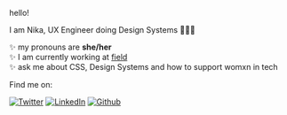 hello!

I am Nika, UX Engineer doing Design Systems 👩🏻‍💻

✨ my pronouns are **she/her**\
✨ I am currently working at [field](https://field.inc)\
✨ ask me about CSS, Design Systems and how to support womxn in tech 

Find me on:
<p><a href="https://twitter.com/nikazawila" target="_blank"><img alt="Twitter" src="https://img.shields.io/badge/twitter-%231DA1F2.svg?&style=for-the-badge&logo=twitter&logoColor=white" /></a> <a href="https://www.linkedin.com/in/nikazawila" target="_blank"><img alt="LinkedIn" src="https://img.shields.io/badge/linkedin-%230077B5.svg?&style=for-the-badge&logo=linkedin&logoColor=white" /></a> <a href="https://github.com/nikazawila" target="_blank"><img alt="Github" src="https://img.shields.io/badge/GitHub-%2312100E.svg?&style=for-the-badge&logo=Github&logoColor=white" /></a> </p>
